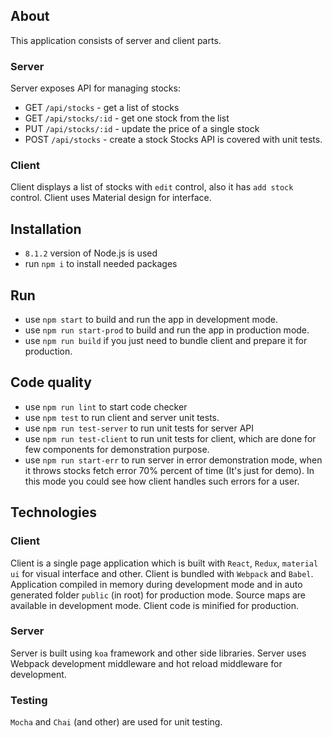 ## About

This application consists of server and client parts.

### Server
Server exposes API for managing stocks:
- GET `/api/stocks` - get a list of stocks
- GET `/api/stocks/:id` - get one stock from the list
- PUT `/api/stocks/:id` - update the price of a single stock
- POST `/api/stocks` - create a stock
Stocks API is covered with unit tests.

### Client
Client displays a list of stocks with `edit` control, also it has `add stock` control.
Client uses Material design for interface. 

## Installation

- `8.1.2` version of Node.js is used
- run `npm i` to install needed packages

## Run

- use `npm start` to build and run the app in development mode.
- use `npm run start-prod` to build and run the app in production mode.
- use `npm run build` if you just need to bundle client and prepare it for production.

## Code quality

- use `npm run lint` to start code checker
- use `npm test` to run client and server unit tests.
- use `npm run test-server` to run unit tests for server API
- use `npm run test-client` to run unit tests for client, which are done for few components 
for demonstration purpose.
- use `npm run start-err` to run server in error demonstration mode, when it throws
 stocks fetch error 70% percent of time (It's just for demo). In this mode you could see how
 client handles such errors for a user.

## Technologies

### Client

Client is a single page application which is built with `React`, `Redux`,
`material ui` for visual interface and other.
Client is bundled with `Webpack` and `Babel`. Application compiled in memory during development
mode and in auto generated folder `public` (in root) for production mode.
Source maps are available in development mode.
Client code is minified for production. 
 
### Server

Server is built using `koa` framework and other side libraries.
Server uses Webpack development middleware and hot reload middleware for development.

### Testing

`Mocha` and `Chai` (and other) are used for unit testing.